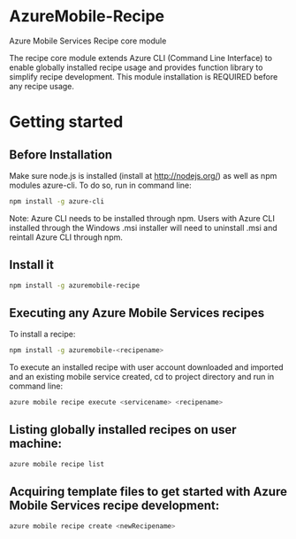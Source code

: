 AzureMobile-Recipe
=======================

Azure Mobile Services Recipe core module

The recipe core module extends Azure CLI (Command Line Interface) to enable globally installed recipe usage and provides function library to simplify recipe development. This module installation is REQUIRED before any recipe usage.

# Getting started

## Before Installation
Make sure node.js is installed (install at http://nodejs.org/) as well as npm modules azure-cli. To do so, run in command line:
```bash
npm install -g azure-cli
```
Note: Azure CLI needs to be installed through npm. Users with Azure CLI installed through the Windows .msi installer will need to uninstall .msi and reintall Azure CLI through npm.

## Install it
```bash
npm install -g azuremobile-recipe
```

## Executing any Azure Mobile Services recipes
To install a recipe:
```bash
npm install -g azuremobile-<recipename>
```
To execute an installed recipe with user account downloaded and imported and an existing mobile service created, cd to project directory and run in command line:
```bash
azure mobile recipe execute <servicename> <recipename>
```

## Listing globally installed recipes on user machine:
```bash
azure mobile recipe list
```

## Acquiring template files to get started with Azure Mobile Services recipe development:
```bash
azure mobile recipe create <newRecipename>
```